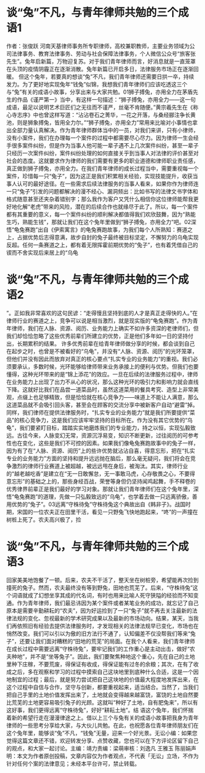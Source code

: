 # 谈“兔”不凡，与青年律师共勉的三个成语1

作者：张俊跃 河南天基律师事务所专职律师，高校兼职教师，主要业务领域为公司法律事务、教育法律事务、劳动与社会保障法律事务，个人微信公众号“旅客张先生”。兔年启新篇，万物迎复苏。对于我们青年律师而言，好消息就是一直笼罩在头顶的疫情阴霾正在逐渐消散。兔年新篇已开启多日，法律服务市场正在逐渐回暖。  但这个兔年，若要真的想谈“兔”不凡，我们青年律师还需要日拱一卒，持续发力。为了更好地实现兔年“钱兔”似锦，我想我们青年律师们应该吃透这三个与“兔”有关的成语小故事，分享出来与大家共勉。01狮子搏兔，亦用全力在茅盾先生的作品《谨严第一》当中，有这样一句描述：“狮子搏兔，亦用全力——这一句成语，最足以说明艺术巨匠们之无往而不谨严，丝毫不肯随便。”黄宗羲先生在《称心寺志序》中也曾这样写道：“沾沾卷石之菁华，一花之开落，与桑经郦注争长黄池，则是狮象搏兔，皆用全力尔。”“狮子搏兔，亦用全力”常用来比喻对小事情也拿出全部力量认真解决。作为青年律师群体当中的一员，对我们来讲，只有小律师，没有小案件，我们在办理每一个案件的过程中都需要尽心尽力。因为律师一生会经手很多案件纠纷，但是作为当事人他可能一辈子遇不上几次案件纠纷，甚至一辈子只经历一次案件纠纷，案件纠纷处理的如何直接关乎到当事人对法律的评价甚至对社会的态度。这就要求作为律师的我们需要有更多的职业道德和律师职业责任感，真正做到狮子搏兔，亦用全力。在我们青年律师的成长过程当中，需要重视每一个案件，珍惜每一只“兔子”，因为这正是我们积累相关经验，实现技能提升，收获当事人认可的最好途径。在一些需求后续法律服务的当事人看来，如果你作为律师连一只“兔子”引发的问题都解决的漫不经心、漏洞频出：比如书写的法律文书字体和格式随意甚至还夹杂着错别字；那么我作为客户又凭什么相信你这位律师能帮我更好地化解“老虎”带来的风险，潜在的后续合作也就缘尽于此了。所以，每一个案件都有其重要的意义，每一个案件纠纷的顺利解决都值得我们欢欣鼓舞，因为“熟能生巧，熟能生钱”，那就让我们在这个兔年里做到“狮子搏兔，亦用全力”吧。02深悟“龟兔赛跑”出自《伊索寓言》的龟兔赛跑故事，为我们每个人所熟知：赛道之上，占据优势后志得意满，故步自封的兔子最终被目标坚定，不懈努力的乌龟实现反超。任何一条赛道之上，都有着无限挥霍前期优势的“兔子”，也有着凭借自己的锲而不舍实现后来居上的“乌龟

# 谈“兔”不凡，与青年律师共勉的三个成语2

”。正如我非常喜欢的这句民谚：“走得慢且坚持到底的人才是真正走得快的人。”在律师行业的赛道之上，竞争可以说是相当激烈，就是现实版的“龟兔赛跑”。作为青年律师，我们在人脉、资源、阅历、业务能力上确实不如许多资深的老律师们，但我们却恰恰忽略了这些优秀前辈们所建立的优势，正是他们多年如一日的坚持付出，长期累积的结果。  许多优秀前辈在给青年律师做分享的时候，都会谈到自己在起步之时，也曾是不被看好的“乌龟”，并没有“人脉、资源、阅历”的光环笼罩，但他们并没有因此而放弃对真正的核心要点“扎实专业的业务能力”的重视。我们必须要承认，多数时候，光环能够给律师带来业务承接上的便利与优势。但我们也要懂得，这种光环带来的是“锦上添花”的效应。一旦在后续的法律服务过程中，律师在业务能力上出现了出力不从心的状况，那么这种光环的吸引力和影响力就会直线下降。这就好比我们在品尝一道菜品时，虽然这道菜用的餐具考究、造型上非常美观，点缀上也足够精致，但是恰恰就在核心竞争力——味道上不能让人满意，那么这道菜品就不会吸引回头客，甚至会在顾客的交流分享中被新客户自动“避雷”掉。同样，我们律师在提供法律服务时，“扎实专业的业务能力”就是我们所要提供“菜品”的核心竞争力，这是我们应该牢牢坚持的目标所在。作为没有其它优势的“乌龟”，我们要紧盯目标，踏踏实实地磨炼我们的专业能力，持之以恒，实现弘毅致远。古往今来，人脉变幻无常，资源沉浮易变，知识不断更新，过往阅历的可参考性也在变化，这些是我们不可控的因素。如果我们像龟兔赛跑故事中的兔子一样，因为有了在“人脉、资源、阅历”上的些许优势就沾沾自喜，得意忘形，把在“扎实专业的业务能力”方面的坚持和提升远远抛在脑后，那么毫无疑问，我们将会在竞争激烈的律师行业赛道上被超越，被远远甩在身后，被淘汰。其实，律师行业的“越老越吃香”是建立在“无一日敢懈怠，无一事敢马虎，心存敬畏之心，不要得意忘形”的基础之上的，那些身经百战，荣誉等身但仍坚持闻鸡起舞，手不释卷的优秀律界前辈正是我们最好的学习对象。那就让我们青年律师们在这个兔年里，深悟“龟兔赛跑”的道理，先做一只弘毅致远的“乌龟”，也学着去做一只远离骄傲，善用优势的“兔子”。03远离“守株待兔”守株待兔这个典故出自《韩非子》。战国时期，宋国的一位农夫正在田里干活，看见一只野兔飞快地跑起来，“咚”的一声撞在树桩上死了。农夫高兴极了，捡

# 谈“兔”不凡，与青年律师共勉的三个成语3

回家美美地饱餐了一顿。后来，农夫不干活了，整天坐在树桩旁，希望能再次捡到撞死的兔子。然而，农夫最终没有等到野兔，田地也荒芜了。后来，“守株待兔”这个词语就成了幻想坐享其成的代名词，有时也用来比喻人死守狭隘的经验而不知变通。作为青年律师，我们最忌讳因为某个案件或者某笔业务的成功，就忘记了自己原本是需要辛勤耕耘的“农夫”，因为好运捡到了一只“兔子”就不再去关注最新的法律法规的变化、忽视最新的学术研究成果以及最新的市场动向。结果，某天，当我们再依照旧有经验去提供法律服务时，才发现相关的法律法规早已变化，市场也在悄然改变。我们可以引以为傲的旧方法行不通了，认知偏差不仅没帮我们等来“兔子”，还要让我们面对糟糕的“田地的荒芜”的局面。在我个人看来，我们青年律师在成长过程中需要远离“守株待兔”，要牢记我们的工作重心是主动出击，做好“农夫种地”，并不是“坐等兔子”。因此，我们要聚焦种地这个重心，先在自己的土地里种下庄稼，不要荒废，得保证有收成，得保证能有过冬的余粮；其次，在有了收成之后，多在观察和学习的过程中摸索自己这块地里到底种什么合适，这是一个因地制宜的过程；最后，就是努力尝试把自己这块地的价值最大程度地发挥出来，在这个过程中自信与合作，坚守与创新，都要重视起来，适当结合。当然了，当我们把自己手里的土地价值发挥出来了，土地就会变得越来越富饶，富饶的土地自然要比荒芜的土地更容易吸引兔子的光顾。这就叫“种好了土地，自有肥兔来”，所以有这好事，我们更得远离“守株待兔”，好好“耕耘土地”。结 语这个兔年，我们怀揣着新的希望行走在漫漫律途之上。借以上三个与兔有关的成语小故事把我身为青年律师的一些思考分享给大家，与大伙儿共勉。在此，也祝愿各位青年律师朋友们在这个兔年里，能够谈“兔”不凡，“钱兔”无量，迎来一个好光景。无讼小编：如果您觉得这篇文章还不错，欢迎转发分享、点赞收藏，您也可以在下方评论区留下自己的观点，和大家一起讨论。主编：靖力责编：梁萌审核：刘逸凡 王雅玉 陈丽娟声明：本文为作者原创投稿，文章内容仅为作者观点，不代表「无讼」立场，不作为针对任何个案的法律意见；未经本平台许可，禁止转载。

